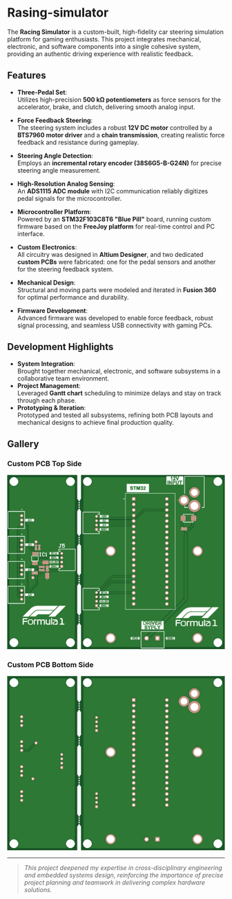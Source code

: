 # Rasing-simulator

The **Racing Simulator** is a custom-built, high-fidelity car steering simulation platform for gaming enthusiasts. This project integrates mechanical, electronic, and software components into a single cohesive system, providing an authentic driving experience with realistic feedback.

## Features

- **Three-Pedal Set**:  
  Utilizes high-precision **500 kΩ potentiometers** as force sensors for the accelerator, brake, and clutch, delivering smooth analog input.

- **Force Feedback Steering**:  
  The steering system includes a robust **12V DC motor** controlled by a **BTS7960 motor driver** and a **chain transmission**, creating realistic force feedback and resistance during gameplay.

- **Steering Angle Detection**:  
  Employs an **incremental rotary encoder (38S6G5-B-G24N)** for precise steering angle measurement.

- **High-Resolution Analog Sensing**:  
  An **ADS1115 ADC module** with I2C communication reliably digitizes pedal signals for the microcontroller.

- **Microcontroller Platform**:  
  Powered by an **STM32F103C8T6 "Blue Pill"** board, running custom firmware based on the **FreeJoy platform** for real-time control and PC interface.

- **Custom Electronics**:  
  All circuitry was designed in **Altium Designer**, and two dedicated **custom PCBs** were fabricated: one for the pedal sensors and another for the steering feedback system.

- **Mechanical Design**:  
  Structural and moving parts were modeled and iterated in **Fusion 360** for optimal performance and durability.

- **Firmware Development**:  
  Advanced firmware was developed to enable force feedback, robust signal processing, and seamless USB connectivity with gaming PCs.

## Development Highlights

- **System Integration**:  
  Brought together mechanical, electronic, and software subsystems in a collaborative team environment.
- **Project Management**:  
  Leveraged **Gantt chart** scheduling to minimize delays and stay on track through each phase.
- **Prototyping & Iteration**:  
  Prototyped and tested all subsystems, refining both PCB layouts and mechanical designs to achieve final production quality.

## Gallery

### Custom PCB Top Side

![PCB Pedal Subsystem](pcb/PCB_top.png)

### Custom PCB Bottom Side

![PCB Steering Force Feedback](pcb/PCB_bottom.png)

---

> *This project deepened my expertise in cross-disciplinary engineering and embedded systems design, reinforcing the importance of precise project planning and teamwork in delivering complex hardware solutions.*

